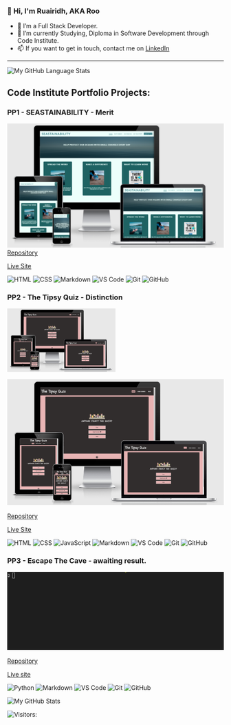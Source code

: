 ### 👋 Hi, I'm Ruairidh, AKA Roo

- 👀 I’m a Full Stack Developer. 
- 🌱 I’m currently Studying, Diploma in Software Development through Code Institute. 
- 📫 If you want to get in touch, contact me on [LinkedIn](https://www.linkedin.com/in/ruairidh-macarthur-23427a191/)

---


![My GitHub Language Stats](https://github-readme-stats.vercel.app/api/top-langs/?username=roomacarthur&layout=compact&theme=radical)

## Code Institute Portfolio Projects: 

### PP1 - SEASTAINABILITY - Merit
![Site example on multiple devices.](https://github.com/roomacarthur/seastainability/blob/main/assets/images/readme-images/amiresponsive.png)
[Repository](https://github.com/roomacarthur/seastainability)

[Live Site](https://roomacarthur.github.io/seastainability/index.html)

![HTML](https://img.shields.io/badge/HTML5-E34F26?style=for-the-badge&logo=html5&logoColor=white)
![CSS](https://img.shields.io/badge/CSS3-1572B6?style=for-the-badge&logo=css3&logoColor=white)
![Markdown](https://img.shields.io/badge/Markdown-000000?style=for-the-badge&logo=markdown&logoColor=white)
![VS Code](https://img.shields.io/badge/-VS%20Code-007ACC?logo=visual-studio-code&logoColor=white&style=for-the-badge)
![Git](https://img.shields.io/badge/-Git-F05032?logo=git&logoColor=white&style=for-the-badge)
![GitHub](https://img.shields.io/badge/GitHub-100000?style=for-the-badge&logo=github&logoColor=white)

### PP2 - The Tipsy Quiz - Distinction

<img width="50%" margin="o auto" alt="Site exmaple on multiple devices" src="https://github.com/roomacarthur/the-tipsy-quiz/blob/main/assets/images/readme-images/amiresponsive.png"/>


![Site example on multiple devices](https://github.com/roomacarthur/the-tipsy-quiz/blob/main/assets/images/readme-images/amiresponsive.png)


[Repository](https://github.com/roomacarthur/the-tipsy-quiz)

[Live Site](https://roomacarthur.github.io/the-tipsy-quiz/)

![HTML](https://img.shields.io/badge/HTML5-E34F26?style=for-the-badge&logo=html5&logoColor=white)
![CSS](https://img.shields.io/badge/CSS3-1572B6?style=for-the-badge&logo=css3&logoColor=white)
![JavaScript](https://img.shields.io/badge/JavaScript-F7DF1E?style=for-the-badge&logo=javascript&logoColor=black)
![Markdown](https://img.shields.io/badge/Markdown-000000?style=for-the-badge&logo=markdown&logoColor=white)
![VS Code](https://img.shields.io/badge/-VS%20Code-007ACC?logo=visual-studio-code&logoColor=white&style=for-the-badge)
![Git](https://img.shields.io/badge/-Git-F05032?logo=git&logoColor=white&style=for-the-badge)
![GitHub](https://img.shields.io/badge/-GitHub-181717?logo=github&logoColor=white&style=for-the-badge)

### PP3 - Escape The Cave - awaiting result.
![Live example of escape the cave](https://github.com/roomacarthur/escape-the-cave/blob/main/assets/images/example1.gif)

[Repository](https://github.com/roomacarthur/escape-the-cave)

[Live site](https://escape-the-cave.herokuapp.com/)

![Python](https://img.shields.io/badge/Python-F7DF1E?style=for-the-badge&logo=python&logoColor=black)
![Markdown](https://img.shields.io/badge/Markdown-000000?style=for-the-badge&logo=markdown&logoColor=white)
![VS Code](https://img.shields.io/badge/-VS%20Code-007ACC?logo=visual-studio-code&logoColor=white&style=for-the-badge)
![Git](https://img.shields.io/badge/-Git-F05032?logo=git&logoColor=white&style=for-the-badge)
![GitHub](https://img.shields.io/badge/-GitHub-181717?logo=github&logoColor=white&style=for-the-badge)

![My GitHub Stats](https://github-readme-stats.vercel.app/api/?username=roomacarthur&count_private=true&show_icons=true&theme=radical&showicons=true)


![Visitors:](https://hitcounter.pythonanywhere.com/count/tag.svg?url=https://github.com/roomacarthur)
